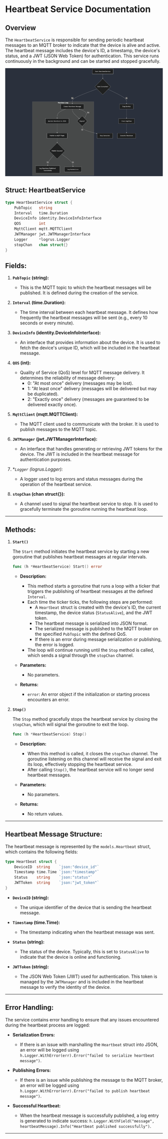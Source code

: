 # Heartbeat Service Documentation

## Overview
The `HeartbeatService` is responsible for sending periodic heartbeat messages to an MQTT broker to indicate that the device is alive and active. The heartbeat message includes the device's ID, a timestamp, the device's status, and a JWT (JSON Web Token) for authentication. This service runs continuously in the background and can be started and stopped gracefully.

![flow](./flow.png)

## **Struct: HeartbeatService**

```go
type HeartbeatService struct {
    PubTopic   string
    Interval   time.Duration
    DeviceInfo identity.DeviceInfoInterface
    QOS        int
    MqttClient mqtt.MQTTClient
    JWTManager jwt.JWTManagerInterface
    Logger     *logrus.Logger
    stopChan   chan struct{}
}
```

## **Fields:**

1. **`PubTopic` (string):**
   - This is the MQTT topic to which the heartbeat messages will be published. It is defined during the creation of the service.

2. **`Interval` (time.Duration):**
   - The time interval between each heartbeat message. It defines how frequently the heartbeat messages will be sent (e.g., every 10 seconds or every minute).

3. **`DeviceInfo` (identity.DeviceInfoInterface):**
   - An interface that provides information about the device. It is used to fetch the device's unique ID, which will be included in the heartbeat message.

4. **`QOS` (int):**
   - Quality of Service (QoS) level for MQTT message delivery. It determines the reliability of message delivery:
     - 0: "At most once" delivery (messages may be lost).
     - 1: "At least once" delivery (messages will be delivered but may be duplicated).
     - 2: "Exactly once" delivery (messages are guaranteed to be delivered exactly once).

5. **`MqttClient` (mqtt.MQTTClient):**
   - The MQTT client used to communicate with the broker. It is used to publish messages to the MQTT topic.

6. **`JWTManager` (jwt.JWTManagerInterface):**
   - An interface that handles generating or retrieving JWT tokens for the device. The JWT is included in the heartbeat message for authentication purposes.

7. **`Logger` (*logrus.Logger):**
   - A logger used to log errors and status messages during the operation of the heartbeat service.

8. **`stopChan` (chan struct{}):**
   - A channel used to signal the heartbeat service to stop. It is used to gracefully terminate the goroutine running the heartbeat loop.

---

## **Methods:**

1. **`Start()`**
   
   The `Start` method initiates the heartbeat service by starting a new goroutine that publishes heartbeat messages at regular intervals.

   ```go
   func (h *HeartbeatService) Start() error
   ```

   - **Description:**
     - This method starts a goroutine that runs a loop with a ticker that triggers the publishing of heartbeat messages at the defined `Interval`.
     - Each time the ticker ticks, the following steps are performed:
       - A `Heartbeat` struct is created with the device's ID, the current timestamp, the device status (`StatusAlive`), and the JWT token.
       - The heartbeat message is serialized into JSON format.
       - The serialized message is published to the MQTT broker on the specified `PubTopic` with the defined QoS.
       - If there is an error during message serialization or publishing, the error is logged.
     - The loop will continue running until the `Stop` method is called, which sends a signal through the `stopChan` channel.

   - **Parameters:**
     - No parameters.

   - **Returns:**
     - `error`: An error object if the initialization or starting process encounters an error.

2. **`Stop()`**

   The `Stop` method gracefully stops the heartbeat service by closing the `stopChan`, which will signal the goroutine to exit the loop.

   ```go
   func (h *HeartbeatService) Stop()
   ```

   - **Description:**
     - When this method is called, it closes the `stopChan` channel. The goroutine listening on this channel will receive the signal and exit its loop, effectively stopping the heartbeat service.
     - After calling `Stop()`, the heartbeat service will no longer send heartbeat messages.

   - **Parameters:**
     - No parameters.

   - **Returns:**
     - No return values.

---

## **Heartbeat Message Structure:**

The heartbeat message is represented by the `models.Heartbeat` struct, which contains the following fields:

```go
type Heartbeat struct {
    DeviceID  string    `json:"device_id"`
    Timestamp time.Time `json:"timestamp"`
    Status    string    `json:"status"`
    JWTToken  string    `json:"jwt_token"`
}
```

- **`DeviceID` (string):**
  - The unique identifier of the device that is sending the heartbeat message.

- **`Timestamp` (time.Time):**
  - The timestamp indicating when the heartbeat message was sent.

- **`Status` (string):**
  - The status of the device. Typically, this is set to `StatusAlive` to indicate that the device is online and functioning.

- **`JWTToken` (string):**
  - The JSON Web Token (JWT) used for authentication. This token is managed by the `JWTManager` and is included in the heartbeat message to verify the identity of the device.

---

## **Error Handling:**

The service contains error handling to ensure that any issues encountered during the heartbeat process are logged:

- **Serialization Errors:**
  - If there is an issue with marshalling the `Heartbeat` struct into JSON, an error will be logged using `h.Logger.WithError(err).Error("failed to serialize heartbeat message")`.

- **Publishing Errors:**
  - If there is an issue while publishing the message to the MQTT broker, an error will be logged using `h.Logger.WithError(err).Error("failed to publish heartbeat message")`.

- **Successful Heartbeat:**
  - When the heartbeat message is successfully published, a log entry is generated to indicate success: `h.Logger.WithField("message", heartbeatMessage).Info("Heartbeat published successfully")`.

---
